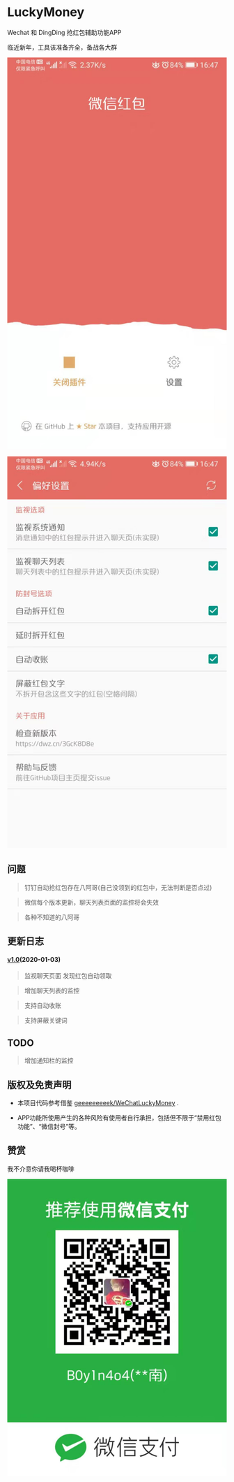 # LuckyMoney
Wechat 和 DingDing 抢红包辅助功能APP

临近新年，工具该准备齐全，备战各大群

![image](https://raw.githubusercontent.com/B0y1n4o4/LuckyMoney/master/image/main.jpg)

![image](https://raw.githubusercontent.com/B0y1n4o4/LuckyMoney/master/image/detail.jpg)


## 问题
> 钉钉自动抢红包存在八阿哥(自己没领到的红包中，无法判断是否点过)

> 微信每个版本更新，聊天列表页面的监控将会失效

> 各种不知道的八阿哥

## 更新日志

#### [v1.0](https://github.com/B0y1n4o4/resources/raw/master/LuckyMoney/apk/v1.0_release.apk)(2020-01-03)
> 监视聊天页面 发现红包自动领取

> 增加聊天列表的监控

> 支持自动收账

> 支持屏蔽关键词


## TODO
> 增加通知栏的监控


## 版权及免责声明

* 本项目代码参考借鉴 [geeeeeeeeek/WeChatLuckyMoney](https://github.com/geeeeeeeeek/WeChatLuckyMoney) .

* APP功能所使用产生的各种风险有使用者自行承担，包括但不限于“禁用红包功能”、“微信封号”等。

## 赞赏

我不介意你请我喝杯咖啡

![image](https://raw.githubusercontent.com/B0y1n4o4/LuckyMoney/master/image/pay.jpg)


